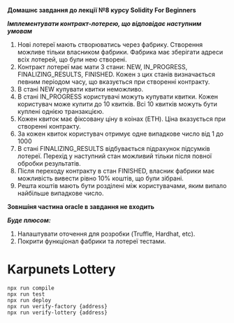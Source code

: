 **Домашнє завдання до лекції №8 курсу Solidity For Beginners**

***Імплементувати контракт-лотерею, що відповідає наступним умовам***
1. Нові лотереї мають створюватись через фабрику. Створення можливе тільки власником фабрики. Фабрика має зберігати адреси всіх лотерей, що були нею створені.
2. Контракт лотереї має мати 3 стани: NEW, IN_PROGRESS, FINALIZING_RESULTS, FINISHED. Кожен з цих станів визначається певним періодом часу, що вказується при створенні контракту.
3. В стані NEW купувати квитки неможливо.
4. В стані IN_PROGRESS користувачі можуть купувати квитки. Кожен користувач може купити до 10 квитків. Всі 10 квитків можуть бути куплені однією транзакцією.
5. Кожен квиток має фіксовану ціну в коінах (ETH). Ціна вказується при створенні контракту.
6. За кожен квиток користувач отримує одне випадкове число від 1 до 1000
7. В стані FINALIZING_RESULTS відбувається підрахунок підсумків лотереї. Перехід у наступний стан можливий тільки після повної обробки результатів.
8. Після переходу контракту в стан FINISHED, власник фабрики має можливість вивести рівно 10% коштів, що були зібрані. 
9. Решта коштів мають бути розділені між користувачами, яким випало найбільше випадкове число.

****Зовншіня частина oracle в завдання не входить****

***Буде плюсом:***
1. Налаштувати оточення для розробки (Truffle, Hardhat, etc).
2. Покрити функціонал фабрики та лотереї тестами.

# Karpunets Lottery

```shell
npx run compile
npx run test
npx run deploy
npx run verify-factory {address}
npx run verify-lottery {address}
```
